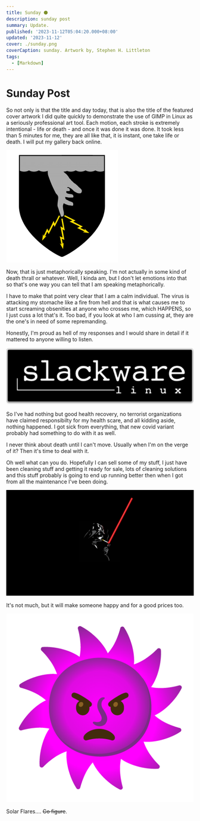 ```yaml
---
title: Sunday ⚫
description: sunday post
summary: Update. 
published: '2023-11-12T05:04:20.000+08:00'
updated: '2023-11-12'
cover: ./sunday.png
coverCaption: sunday. Artwork by, Stephen H. Littleton
tags:
  - [Markdown]
---
```


# Sunday Post

So not only is that the title and day today, that is also the title of the featured cover artwork I did quite quickly to demonstrate the use of GIMP in Linux as a seriously professional art tool. Each motion, each stroke is extremely intentional - life or death - and once it was done it was done. It took less than 5 minutes for me, they are all like that, it is instant, one take life or death. I will put my gallery back online.  

![300px-Kenning.png](300px-Kenning.png)  

Now, that is just metaphorically speaking. I'm not actually in some kind of death thrall or whatever. Well, I kinda am, but I don't let emotions into that so that's one way you can tell that I am speaking metaphorically.  

I have to make that point very clear that I am a calm individual. The virus is attacking my stomache like a fire from hell and that is what causes me to start screaming obsenities at anyone who crosses me, which HAPPENS, so I just cuss a lot that's it. Too bad, if you look at who I am cussing at, they are the one's in need of some repremanding.  

Honestly, I'm proud as hell of my responses and I would share in detail if it mattered to anyone willing to listen.  

![Slackware-Logo_reference.png](Slackware-Logo_reference.png)  

So I've had nothing but good health recovery, no terrorist organizations have claimed responsibilty for my health scare, and all kidding aside, nothing happened. I got sick from everything, that new covid variant probably had something to do with it as well.  

I never think about death until I can't move. Usually when I'm on the verge of it? Then it's time to deal with it.  

Oh well what can you do. Hopefully I can sell some of my stuff, I just have been cleaning stuff and getting it ready for sale, lots of cleaning solutions and this stuff probably is going to end up running better then when I got from all the maintenance I've been doing.  

![9PY40sm.png](9PY40sm.png)  

It's not much, but it will make someone happy and for a good prices too.  

![u1f47f_u1f31e.png](u1f47f_u1f31e.png)  

Solar Flares.... ~~Go figure~~.  
